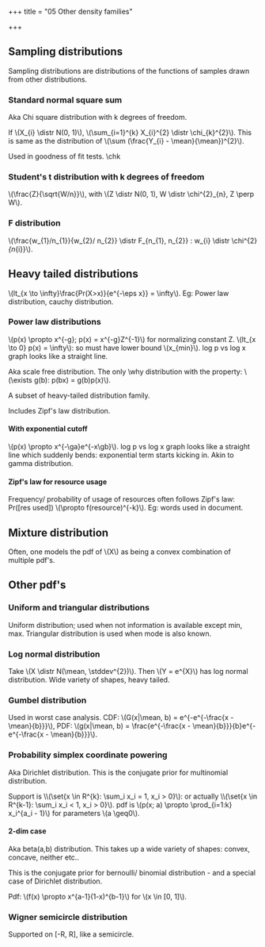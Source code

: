 +++
title = "05 Other density families"

+++
## Sampling distributions
Sampling distributions are distributions of the functions of samples drawn from other distributions.

### Standard normal square sum
Aka Chi square distribution with k degrees of freedom.

If \\(X_{i} \distr N(0, 1)\\), \\(\sum_{i=1}^{k} X_{i}^{2} \distr \chi_{k}^{2}\\). This is same as the distribution of \\(\sum (\frac{Y_{i} - \mean}{\mean})^{2}\\).

Used in goodness of fit tests. \chk

### Student's t distribution with k degrees of freedom
\\(\frac{Z}{\sqrt{W/n}}\\), with \\(Z \distr N(0, 1), W \distr \chi^{2}_{n}, Z \perp W\\).

### F distribution
\\(\frac{w_{1}/n_{1}}{w_{2}/ n_{2}} \distr F_{n_{1}, n_{2}} : w_{i} \distr \chi^{2}_{n_{i}}\\).

## Heavy tailed distributions
\\(lt_{x \to \infty}\frac{Pr(X>x)}{e^{-\eps x}} = \infty\\). Eg: Power law distribution, cauchy distribution.

### Power law distributions
\\(p(x) \propto x^{-g}; p(x) = x^{-g}Z^{-1}\\) for normalizing constant Z. \\(lt_{x \to 0} p(x) = \infty\\): so must have lower bound \\(x_{min}\\). log p vs log x graph looks like a straight line.

Aka scale free distribution. The only \why distribution with the property: \\(\exists g(b): p(bx) = g(b)p(x)\\).

A subset of heavy-tailed distribution family.

Includes Zipf's law distribution.

#### With exponential cutoff
\\(p(x) \propto x^{-\ga}e^{-x\gb}\\). log p vs log x graph looks like a straight line which suddenly bends: exponential term starts kicking in. Akin to gamma distribution.

#### Zipf's law for resource usage
Frequency/ probability of usage of resources often follows Zipf's law: Pr([res used]) \\(\propto f(resource)^{-k}\\). Eg: words used in document.

## Mixture distribution
Often, one models the pdf of \\(X\\) as being a convex combination of multiple pdf's.

## Other pdf's
### Uniform and triangular distributions
Uniform distribution; used when not information is available except min, max. Triangular distribution is used when mode is also known.

### Log normal distribution
Take \\(X \distr N(\mean, \stddev^{2})\\). Then \\(Y = e^{X}\\) has log normal distribution. Wide variety of shapes, heavy tailed.

### Gumbel distribution
Used in worst case analysis. CDF: \\(G(x|\mean, b) = e^{-e^{-\frac{x - \mean}{b}}}\\), PDF: \\(g(x|\mean, b) = \frac{e^{-\frac{x - \mean}{b}}}{b}e^{-e^{-\frac{x - \mean}{b}}}\\).

### Probability simplex coordinate powering
Aka Dirichlet distribution.
This is the conjugate prior for multinomial distribution.

Support is \\\\(\set{x \in R^{k}: \sum_i x_i = 1, x_i > 0}\\): or actually \\\\(\set{x \in R^{k-1}: \sum_i x_i < 1, x_i > 0}\\). pdf is \\(p(x; a) \propto \prod_{i=1:k} x_i^{a_i - 1}\\) for parameters \\(a \geq0\\).

#### 2-dim case
Aka beta(a,b) distribution. This takes up a wide variety of shapes: convex, concave, neither etc..

This is the conjugate prior for bernoulli/ binomial distribution - and a special case of Dirichlet distribution.

Pdf: \\(f(x) \propto x^{a-1}(1-x)^{b-1}\\) for \\(x \in [0, 1]\\).

### Wigner semicircle distribution
Supported on [-R, R], like a semicircle.

